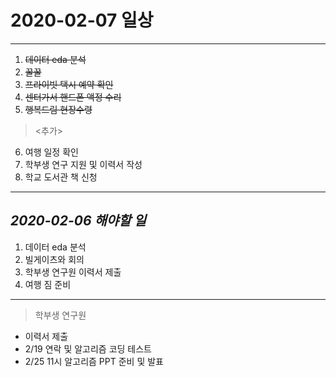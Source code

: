 # 2020-02-07 일상
-------------------------------
1. ~~데이터 eda 분석~~
2. ~~꿀꿀~~
3. ~~프라이빗 택시 예약 확인~~
4. ~~센터가서 핸드폰 액정 수리~~
5. ~~행복드림 현장수령~~
>  <추가>
6. 여행 일정 확인
7. 학부생 연구 지원 및 이력서 작성
8. 학교 도서관 책 신청

-----------------------------------

## *2020-02-06 해야할 일*
1. 데이터 eda 분석
2. 빌게이츠와 회의
3. 학부생 연구원 이력서 제출
4. 여행 짐 준비

------------
> 학부생 연구원
- 이력서 제출
- 2/19 연락 및 알고리즘 코딩 테스트
- 2/25 11시 알고리즘 PPT 준비 및 발표
